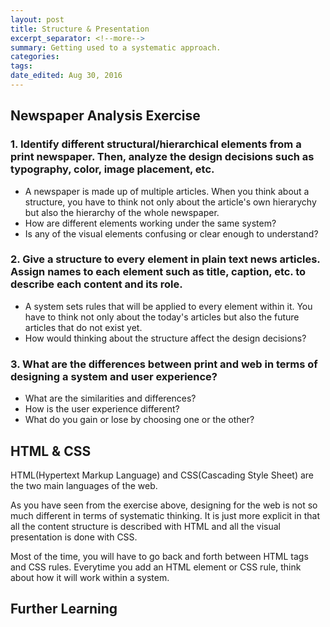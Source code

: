 ```yaml
---
layout: post	
title: Structure & Presentation
excerpt_separator: <!--more-->
summary: Getting used to a systematic approach.
categories:
tags:
date_edited: Aug 30, 2016
---
```



## Newspaper Analysis Exercise

### 1. Identify different structural/hierarchical elements from a print newspaper. Then, analyze the design decisions such as typography, color, image placement, etc.
- A newspaper is made up of multiple articles. When you think about a structure, you have to think not only about the article's own hierarychy but also the hierarchy of the whole newspaper. 
- How are different elements working under the same system?
- Is any of the visual elements confusing or clear enough to understand?

### 2. Give a structure to every element in plain text news articles. Assign names to each element such as title, caption, etc. to describe each content and its role.
- A system sets rules that will be applied to every element within it. You have to think not only about the today's articles but also the future articles that do not exist yet.
- How would thinking about the structure affect the design decisions?

### 3. What are the differences between print and web in terms of designing a system and user experience?
- What are the similarities and differences?
- How is the user experience different?
- What do you gain or lose by choosing one or the other?

<!--
### 4. Recreate the same article with HTML and CSS.
-->



## HTML & CSS
HTML(Hypertext Markup Language) and CSS(Cascading Style Sheet) are the two main languages of the web.

As you have seen from the exercise above, designing for the web is not so much different in terms of systematic thinking. It is just more explicit in that all the content structure is described with HTML and all the visual presentation is done with CSS.

Most of the time, you will have to go back and forth between HTML tags and CSS rules. Everytime you add an HTML element or CSS rule, think about how it will work within a system.



## Further Learning
